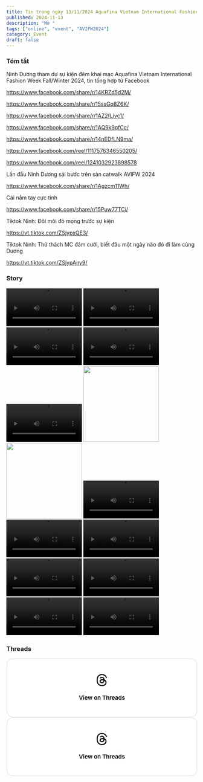 ```yaml
---
title: Tin trong ngày 13/11/2024 Aquafina Vietnam International Fashion Week 2024.
published: 2024-11-13
description: "Mở "
tags: ["online", "event", "AVIFW2024"]
category: Event
draft: false
---
```


### Tóm tắt 

Ninh Dương tham dự sự kiện đêm khai mạc Aquafina Vietnam International Fashion Week Fall/Winter 2024, tin tổng hợp từ Facebook 

https://www.facebook.com/share/r/14KRZd5d2M/

https://www.facebook.com/share/r/15ssGq8Z6K/

https://www.facebook.com/share/r/1AZ2fLivc1/

https://www.facebook.com/share/r/1AQ9k9pfCc/

https://www.facebook.com/share/r/14nEDfLN9ma/

https://www.facebook.com/reel/1117576346550205/

https://www.facebook.com/reel/1241032923898578


Lần đầu Ninh Dương sải bước trên sàn catwalk AVIFW 2024 

https://www.facebook.com/share/r/1Agzcm11Wh/

Cái nắm tay cực tình 

https://www.facebook.com/share/r/15Puw77TCi/


Tiktok Ninh: Đôi môi đỏ mọng trước sự kiện 

https://vt.tiktok.com/ZSjypxQE3/

Tiktok Ninh: Thử thách MC đám cưới, biết đâu một ngày nào đó đi làm cùng Dương 

https://vt.tiktok.com/ZSjypAny9/ 





### Story 

<video width="200" controls>
  <source type="video/mp4" src="https://github.com/user-attachments/assets/bcb0d4c2-a9e7-4a24-a7b2-e7619b40b988" >
</video>

<video width="200" controls>
  <source type="video/mp4" src="https://github.com/user-attachments/assets/174fbf30-59a1-4f26-8eff-10ed636ed752" >
</video>

<video width="200" controls>
  <source type="video/mp4" src="https://github.com/user-attachments/assets/c6f6a8eb-572c-4513-bab4-ad81bb224a03" >
</video>

<video width="200" controls>
  <source type="video/mp4" src="https://github.com/user-attachments/assets/9839d019-2ede-4cab-9c67-6666b9dc5ba6" >
</video>

<video width="200" controls>
  <source type="video/mp4" src="https://github.com/user-attachments/assets/801f4f9a-fa9b-4cfa-a093-ef1b00f24bb4" >
</video>

<img width="200" src="https://github.com/user-attachments/assets/b9aabb1b-dd9f-4f40-9c0b-bdf3162411fc" />

<img width="200" src="https://github.com/user-attachments/assets/13ecc97e-f2c4-4d54-a402-ca0b172dce80" />

<video width="200" controls>
  <source type="video/mp4" src="https://github.com/user-attachments/assets/06d6b295-8b8c-449a-8640-002487d5cef9" >
</video>

<video width="200" controls>
  <source type="video/mp4" src="https://github.com/user-attachments/assets/e18db775-8781-49ba-b268-36406fdd8967" >
</video>

<video width="200" controls>
  <source type="video/mp4" src="https://github.com/user-attachments/assets/9de9b6c1-3be4-47f9-a60e-4b3a745e3298" >
</video>

<video width="200" controls>
  <source type="video/mp4" src="https://github.com/user-attachments/assets/8bf46a25-8004-4c70-b384-e25613cd3a3f" >
</video>

<video width="200" controls>
  <source type="video/mp4" src="https://github.com/user-attachments/assets/5e4723df-6818-4337-90aa-5e9676d2cc30" >
</video>

<video width="200" controls>
  <source type="video/mp4" src="https://github.com/user-attachments/assets/e664e4f2-4d5a-43de-8b1e-1599ae291ac5" >
</video>

<video width="200" controls>
  <source type="video/mp4" src="https://github.com/user-attachments/assets/68671e98-a88a-4a44-8980-dd4261c5f305" >
</video>


### Threads 


<blockquote class="text-post-media" data-text-post-permalink="https://www.threads.net/@ninhduong_summary/post/DCURfhIzzWC" data-text-post-version="0" id="ig-tp-DCURfhIzzWC" style=" background:#FFF; border-width: 1px; border-style: solid; border-color: #00000026; border-radius: 16px; max-width:540px; margin: 1px; min-width:270px; padding:0; width:99.375%; width:-webkit-calc(100% - 2px); width:calc(100% - 2px);"> <a href="https://www.threads.net/@ninhduong_summary/post/DCURfhIzzWC" style=" background:#FFFFFF; line-height:0; padding:0 0; text-align:center; text-decoration:none; width:100%; font-family: -apple-system, BlinkMacSystemFont, sans-serif;" target="_blank"> <div style=" padding: 40px; display: flex; flex-direction: column; align-items: center;"><div style=" display:block; height:32px; width:32px; padding-bottom:20px;"> <svg aria-label="Threads" height="32px" role="img" viewBox="0 0 192 192" width="32px" xmlns="http://www.w3.org/2000/svg"> <path d="M141.537 88.9883C140.71 88.5919 139.87 88.2104 139.019 87.8451C137.537 60.5382 122.616 44.905 97.5619 44.745C97.4484 44.7443 97.3355 44.7443 97.222 44.7443C82.2364 44.7443 69.7731 51.1409 62.102 62.7807L75.881 72.2328C81.6116 63.5383 90.6052 61.6848 97.2286 61.6848C97.3051 61.6848 97.3819 61.6848 97.4576 61.6855C105.707 61.7381 111.932 64.1366 115.961 68.814C118.893 72.2193 120.854 76.925 121.825 82.8638C114.511 81.6207 106.601 81.2385 98.145 81.7233C74.3247 83.0954 59.0111 96.9879 60.0396 116.292C60.5615 126.084 65.4397 134.508 73.775 140.011C80.8224 144.663 89.899 146.938 99.3323 146.423C111.79 145.74 121.563 140.987 128.381 132.296C133.559 125.696 136.834 117.143 138.28 106.366C144.217 109.949 148.617 114.664 151.047 120.332C155.179 129.967 155.42 145.8 142.501 158.708C131.182 170.016 117.576 174.908 97.0135 175.059C74.2042 174.89 56.9538 167.575 45.7381 153.317C35.2355 139.966 29.8077 120.682 29.6052 96C29.8077 71.3178 35.2355 52.0336 45.7381 38.6827C56.9538 24.4249 74.2039 17.11 97.0132 16.9405C119.988 17.1113 137.539 24.4614 149.184 38.788C154.894 45.8136 159.199 54.6488 162.037 64.9503L178.184 60.6422C174.744 47.9622 169.331 37.0357 161.965 27.974C147.036 9.60668 125.202 0.195148 97.0695 0H96.9569C68.8816 0.19447 47.2921 9.6418 32.7883 28.0793C19.8819 44.4864 13.2244 67.3157 13.0007 95.9325L13 96L13.0007 96.0675C13.2244 124.684 19.8819 147.514 32.7883 163.921C47.2921 182.358 68.8816 191.806 96.9569 192H97.0695C122.03 191.827 139.624 185.292 154.118 170.811C173.081 151.866 172.51 128.119 166.26 113.541C161.776 103.087 153.227 94.5962 141.537 88.9883ZM98.4405 129.507C88.0005 130.095 77.1544 125.409 76.6196 115.372C76.2232 107.93 81.9158 99.626 99.0812 98.6368C101.047 98.5234 102.976 98.468 104.871 98.468C111.106 98.468 116.939 99.0737 122.242 100.233C120.264 124.935 108.662 128.946 98.4405 129.507Z" /></svg></div><div style=" font-size: 15px; line-height: 21px; color: #000000; font-weight: 600; "> View on Threads</div></div></a></blockquote>
<script async src="https://www.threads.net/embed.js"></script>


<blockquote class="text-post-media" data-text-post-permalink="https://www.threads.net/@ninhduong_summary/post/DCUSci0TxyB" data-text-post-version="0" id="ig-tp-DCUSci0TxyB" style=" background:#FFF; border-width: 1px; border-style: solid; border-color: #00000026; border-radius: 16px; max-width:540px; margin: 1px; min-width:270px; padding:0; width:99.375%; width:-webkit-calc(100% - 2px); width:calc(100% - 2px);"> <a href="https://www.threads.net/@ninhduong_summary/post/DCUSci0TxyB" style=" background:#FFFFFF; line-height:0; padding:0 0; text-align:center; text-decoration:none; width:100%; font-family: -apple-system, BlinkMacSystemFont, sans-serif;" target="_blank"> <div style=" padding: 40px; display: flex; flex-direction: column; align-items: center;"><div style=" display:block; height:32px; width:32px; padding-bottom:20px;"> <svg aria-label="Threads" height="32px" role="img" viewBox="0 0 192 192" width="32px" xmlns="http://www.w3.org/2000/svg"> <path d="M141.537 88.9883C140.71 88.5919 139.87 88.2104 139.019 87.8451C137.537 60.5382 122.616 44.905 97.5619 44.745C97.4484 44.7443 97.3355 44.7443 97.222 44.7443C82.2364 44.7443 69.7731 51.1409 62.102 62.7807L75.881 72.2328C81.6116 63.5383 90.6052 61.6848 97.2286 61.6848C97.3051 61.6848 97.3819 61.6848 97.4576 61.6855C105.707 61.7381 111.932 64.1366 115.961 68.814C118.893 72.2193 120.854 76.925 121.825 82.8638C114.511 81.6207 106.601 81.2385 98.145 81.7233C74.3247 83.0954 59.0111 96.9879 60.0396 116.292C60.5615 126.084 65.4397 134.508 73.775 140.011C80.8224 144.663 89.899 146.938 99.3323 146.423C111.79 145.74 121.563 140.987 128.381 132.296C133.559 125.696 136.834 117.143 138.28 106.366C144.217 109.949 148.617 114.664 151.047 120.332C155.179 129.967 155.42 145.8 142.501 158.708C131.182 170.016 117.576 174.908 97.0135 175.059C74.2042 174.89 56.9538 167.575 45.7381 153.317C35.2355 139.966 29.8077 120.682 29.6052 96C29.8077 71.3178 35.2355 52.0336 45.7381 38.6827C56.9538 24.4249 74.2039 17.11 97.0132 16.9405C119.988 17.1113 137.539 24.4614 149.184 38.788C154.894 45.8136 159.199 54.6488 162.037 64.9503L178.184 60.6422C174.744 47.9622 169.331 37.0357 161.965 27.974C147.036 9.60668 125.202 0.195148 97.0695 0H96.9569C68.8816 0.19447 47.2921 9.6418 32.7883 28.0793C19.8819 44.4864 13.2244 67.3157 13.0007 95.9325L13 96L13.0007 96.0675C13.2244 124.684 19.8819 147.514 32.7883 163.921C47.2921 182.358 68.8816 191.806 96.9569 192H97.0695C122.03 191.827 139.624 185.292 154.118 170.811C173.081 151.866 172.51 128.119 166.26 113.541C161.776 103.087 153.227 94.5962 141.537 88.9883ZM98.4405 129.507C88.0005 130.095 77.1544 125.409 76.6196 115.372C76.2232 107.93 81.9158 99.626 99.0812 98.6368C101.047 98.5234 102.976 98.468 104.871 98.468C111.106 98.468 116.939 99.0737 122.242 100.233C120.264 124.935 108.662 128.946 98.4405 129.507Z" /></svg></div><div style=" font-size: 15px; line-height: 21px; color: #000000; font-weight: 600; "> View on Threads</div></div></a></blockquote>
<script async src="https://www.threads.net/embed.js"></script>